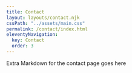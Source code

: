 ```yaml
---
title: Contact
layout: layouts/contact.njk
cssPath: "../assets/main.css"
permalink: /contact/index.html
eleventyNavigation:
  key: Contact
  order: 3
---
```


Extra Markdown for the contact page goes here
